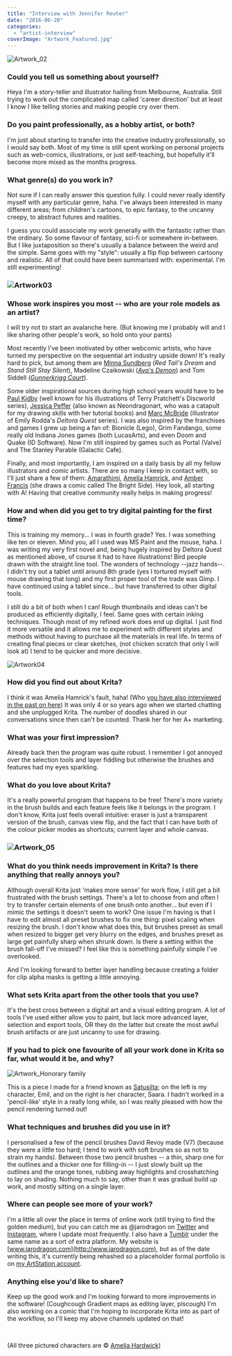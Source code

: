 ```yaml
---
title: "Interview with Jennifer Reuter"
date: "2016-06-20"
categories: 
  - "artist-interview"
coverImage: "Artwork_Featured.jpg"
---
```


![Artwork_02](/images/posts/2016/Artwork_02.jpg)

### Could you tell us something about yourself?

Heya I'm a story-teller and illustrator hailing from Melbourne, Australia. Still trying to work out the complicated map called 'career direction' but at least I know I like telling stories and making people cry over them.

### Do you paint professionally, as a hobby artist, or both?

I'm just about starting to transfer into the creative industry professionally, so I would say both. Most of my time is still spent working on personal projects such as web-comics, illustrations, or just self-teaching, but hopefully it'll become more mixed as the months progress.

### What genre(s) do you work in?

Not sure if I can really answer this question fully. I could never really identify myself with any particular genre, haha. I've always been interested in many different areas; from children's cartoons, to epic fantasy, to the uncanny creepy, to abstract futures and realities.

I guess you could associate my work generally with the fantastic rather than the ordinary. So some flavour of fantasy, sci-fi or somewhere in-between. But I like juxtaposition so there's usually a balance between the weird and the simple. Same goes with my "style": usually a flip flop between cartoony and realistic. All of that could have been summarised with: experimental. I'm still experimenting!

### ![Artwork03](/images/posts/2016/Artwork03.png)

### Whose work inspires you most -- who are your role models as an artist?

I will try not to start an avalanche here. (But knowing me I probably will and I like sharing other people's work, so hold onto your pants)

Most recently I've been motivated by other webcomic artists, who have turned my perspective on the sequential art industry upside down! It's really hard to pick, but among them are [Minna Sundberg](http://minnasundberg.fi) (_Red Tail's Dream_ and _Stand Still Stay Silent_), Madeline Czaikowski ([_Ava's Demon_](http://avasdemon.com)) and Tom Siddell ([_Gunnerkrigg Court_](http://gunnerkrigg.com)).

Some older inspirational sources during high school years would have to be [Paul Kidby](http://paulkidby.com) (well known for his illustrations of Terry Pratchett's Discworld series), [Jessica Peffer](http://neondragonart.tumblr.com) (also known as Neondragonart, who was a catapult for my drawing skills with her tutorial books) and [Marc McBride](http://marcmcbride.com/) (illustrator of Emily Rodda's _Deltora Quest_ series). I was also inspired by the franchises and games I grew up being a fan of: Bionicle (Lego), Grim Fandango, some really old Indiana Jones games (both LucasArts), and even Doom and Quake (ID Software). Now I'm still inspired by games such as Portal (Valve) and The Stanley Parable (Galactic Cafe).

Finally, and most importantly, I am inspired on a daily basis by all my fellow illustrators and comic artists. There are so many I keep in contact with, so I'll just share a few of them: [Amarathimi](http://amarathimi.deviantart.com/), [Amelia Hamrick](http://ameliadrawsthings.tumblr.com), and [Amber Francis](http://thebrightsidecomic.com) (she draws a comic called The Bright Side). Hey look, all starting with A! Having that creative community really helps in making progress!

### How and when did you get to try digital painting for the first time?

This is training my memory... I was in fourth grade? Yes. I was something like ten or eleven. Mind you, all I used was MS Paint and the mouse, haha. I was writing my very first novel and, being hugely inspired by Deltora Quest as mentioned above, of course it had to have illustrations! Bird people drawn with the straight line tool. The wonders of technology --jazz hands--. I didn't try out a tablet until around 8th grade (yes I tortured myself with mouse drawing that long) and my first proper tool of the trade was Gimp. I have continued using a tablet since... but have transferred to other digital tools.

I still do a bit of both when I can! Rough thumbnails and ideas can't be produced as efficiently digitally, I feel. Same goes with certain inking techniques. Though most of my refined work does end up digital. I just find it more versatile and it allows me to experiment with different styles and methods without having to purchase all the materials in real life. In terms of creating final pieces or clear sketches, (not chicken scratch that only I will look at) I tend to be quicker and more decisive.

![Artwork04](/images/posts/2016/Artwork04.png)

### How did you find out about Krita?

I think it was Amelia Hamrick's fault, haha! (Who [you have also interviewed in the past on here](/item/interview-with-amelia-hamrick/)) It was only 4 or so years ago when we started chatting and she unplugged Krita. The number of doodles shared in our conversations since then can't be counted. Thank her for her A+ marketing.

### What was your first impression?

Already back then the program was quite robust. I remember I got annoyed over the selection tools and layer fiddling but otherwise the brushes and features had my eyes sparkling.

### What do you love about Krita?

It's a really powerful program that happens to be free! There's more variety in the brush builds and each feature feels like it belongs in the program. I don't know, Krita just feels overall intuitive: eraser is just a transparent version of the brush, canvas view flip, and the fact that I can have both of the colour picker modes as shortcuts; current layer and whole canvas.

### ![Artwork_05](/images/posts/2016/Artwork_05.jpg)

### What do you think needs improvement in Krita? Is there anything that really annoys you?

Although overall Krita just 'makes more sense' for work flow, I still get a bit frustrated with the brush settings. There's a lot to choose from and often I try to transfer certain elements of one brush onto another... but even if I mimic the settings it doesn't seem to work? One issue I'm having is that I have to edit almost all preset brushes to fix one thing: pixel scaling when resizing the brush. I don't know what does this, but brushes preset as small when resized to bigger get very blurry on the edges, and brushes preset as large get painfully sharp when shrunk down. Is there a setting within the brush fall-off I've missed? I feel like this is something painfully simple I've overlooked.

And I'm looking forward to better layer handling because creating a folder for clip alpha masks is getting a little annoying.

### What sets Krita apart from the other tools that you use?

It's the best cross between a digital art and a visual editing program. A lot of tools I've used either allow you to paint, but lack more advanced layer, selection and export tools, OR they do the latter but create the most awful brush artifacts or are just uncanny to use for drawing.

### If you had to pick one favourite of all your work done in Krita so far, what would it be, and why?

![Artwork_Honorary family](/images/posts/2016/Artwork_Honorary-family.png)

This is a piece I made for a friend known as [Satusilta](http://satusilta.tumblr.com); on the left is my character, Emil, and on the right is her character, Saara. I hadn't worked in a 'pencil-like' style in a really long while, so I was really pleased with how the pencil rendering turned out!

### What techniques and brushes did you use in it?

I personalised a few of the pencil brushes David Revoy made (V7) (because they were a little too hard; I tend to work with soft brushes so as not to strain my hands). Between those two pencil brushes -- a thin, sharp one for the outlines and a thicker one for filling-in -- I just slowly built up the outlines and the orange tones, rubbing away highlights and crosshatching to lay on shading. Nothing much to say, other than it was gradual build up work, and mostly sitting on a single layer.

### Where can people see more of your work?

I'm a little all over the place in terms of online work (still trying to find the golden medium), but you can catch me as @jarodragon on [Twitter](https://twitter.com/jarodragon) and [Instagram](https://www.instagram.com/jarodragon/), where I update most frequently. I also have a [Tumblr](http://jarodragon.tumblr.com/) under the same name as a sort of extra platform. My website is [www.jarodragon.com](http://www.jarodragon.com), but as of the date writing this, it's currently being rehashed so a placeholder formal portfolio is on [my ArtStation account](https://jarodragon.artstation.com/).

### Anything else you'd like to share?

Keep up the good work and I'm looking forward to more improvements in the software! (Coughcough Gradient maps as editing layer, plscough) I'm also working on a comic that I'm hoping to incorporate Krita into as part of the workflow, so I'll keep my above channels updated on that!

 

(All three pictured characters are © [Amelia Hardwick](http://ameliadrawsthings.tumblr.com/))
